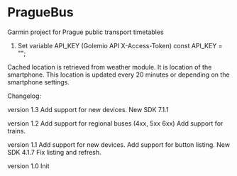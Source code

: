 # PragueBus

Garmin project for Prague public transport timetables

1. Set variable API_KEY (Golemio API X-Access-Token)
    const API_KEY = "";


Cached location is retrieved from weather module. It is location of the smartphone. This location is updated every 20 minutes or depending on the smartphone settings.

Changelog:

version 1.3
    Add support for new devices.
    New SDK 7.1.1

version 1.2
    Add support for regional buses (4xx, 5xx 6xx)
    Add support for trains.

version 1.1
    Add support for new devices.
    Add support for button listing.
    New SDK 4.1.7
    Fix listing and refresh.

version 1.0
    Init




